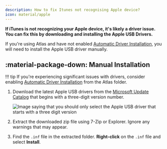 ```yaml
---
description: How to fix Itunes not recognising Apple device?
icon: material/apple
---
```


**If iTunes is not recognizing your Apple device, it's likely a driver issue. You can fix this by downloading and installing the Apple USB Drivers.**

If you're using Atlas and have not enabled [Automatic Driver Installation](../../getting-started/post-installation/atlas-folder/configuration.md#driver-updates), you will need to install the Apple USB driver manually.

## :material-package-down: Manual Installation

!!! tip
    If you're experiencing significant issues with drivers, consider enabling [Automatic Driver Installation](../../getting-started/post-installation/atlas-folder/configuration.md#driver-updates) from the Atlas folder.

1. Download the latest Apple USB drivers from the [Microsoft Update Catalog](https://www.catalog.update.microsoft.com/Search.aspx?q=Apple%2C%20Inc.%20-%20USBDevice) that begins with a three-digit version number.

    ![Image saying that you should only select the Apple USB driver that starts with a three digit version](../../assets/images/apple-driver-version.png)

2. Extract the downloaded zip file using 7-Zip or Explorer. Ignore any warnings that may appear.

3. Find the `.inf` file in the extracted folder. **Right-click** on the `.inf` file and select **Install**.
